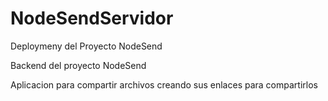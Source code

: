 # NodeSendServidor
Deploymeny del Proyecto NodeSend 

Backend del proyecto NodeSend 

 Aplicacion para compartir archivos creando sus enlaces para compartirlos
